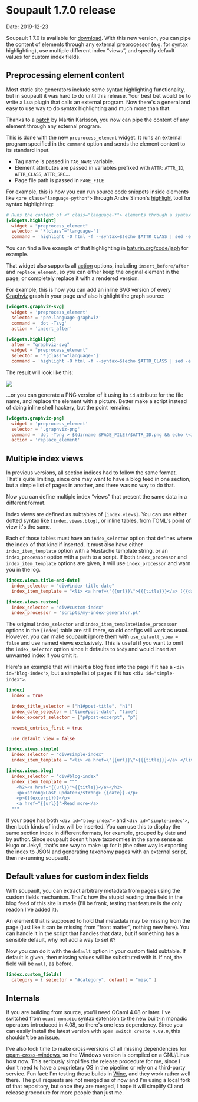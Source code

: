 <h1 id="post-title">Soupault 1.7.0 release</h1>

<p>Date: <time id="post-date">2019-12-23</time> </p>

<p id="post-excerpt">
Soupault 1.7.0 is available for <a href="/#downloads">download</a>.
With this new version, you can pipe the content of elements through any external preprocessor (e.g. for syntax highlighting),
use multiple different index &ldquo;views&rdquo;, and specify default values for custom index fields.
</p>

## Preprocessing element content

Most static site generators include some syntax highlighting functionality, but in soupault it was
hard to do until this release. Your best bet would be to write a Lua plugin that calls an external program.
Now there's a general and easy to use way to do syntax highlighting and much more than that.

Thanks to a <a href="https://github.com/dmbaturin/soupault/pull/10">patch</a> by Martin Karlsson,
you now can pipe the content of any element through any external program.

This is done with the new `preprocess_element` widget. It runs an external program specified in the
`command` option and sends the element content to its standard input.

* Tag name is passed in `TAG_NAME` variable.
* Element attributes are passed in variables prefixed with `ATTR`: `ATTR_ID`, `ATTR_CLASS`, `ATTR_SRC`...
* Page file path is passed in `PAGE_FILE`

For example, this is how you can run source code snippets inside elements like `<pre class="language-python">`
through Andre Simon's <a href="http://www.andre-simon.de/">highlight</a> tool for syntax highlighting:

```toml
# Runs the content of <* class="language-*"> elements through a syntax highlighter
[widgets.highlight]
  widget = "preprocess_element"
  selector = '*[class^="language-"]'
  command = 'highlight -O html -f --syntax=$(echo $ATTR_CLASS | sed -e "s/language-//")'
```

You can find a live example of that highlighting in <a href="https://baturin.org/code/japh/">baturin.org/code/japh</a>
for example.

That widget also supports all <a href="/reference-manual/#choosing-where-to-insert-the-output">action</a> options,
including `insert_before/after` and `replace_element`, so you can either keep the original element in the page, or completely replace it with a rendered version.

For example, this is how you can add an inline SVG version
of every <a href="https://graphviz.org/">Graphviz</a> graph in your page _and_ also highlight the graph source:

```toml
[widgets.graphviz-svg]
  widget = 'preprocess_element'
  selector = 'pre.language-graphviz'
  command = 'dot -Tsvg'
  action = 'insert_after'

[widgets.highlight]
  after = "graphviz-svg"
  widget = "preprocess_element"
  selector = '*[class^="language-"]'
  command = 'highlight -O html -f --syntax=$(echo $ATTR_CLASS | sed -e "s/language-//")'
```

The result will look like this:

<img src="/images/graphviz_sample.png">

...or you can generate a PNG version of it using its `id` attribute for the file name,
and replace the element with a picture. Better make a script instead of doing inline shell hackery,
but the point remains:

```toml
[widgets.graphviz-png]
  widget = 'preprocess_element'
  selector = '.graphviz-png'
  command = 'dot -Tpng > $(dirname $PAGE_FILE)/$ATTR_ID.png && echo \<img src="$ATTR_ID.png"\>'
  action = 'replace_element'
```

## Multiple index views

In previous versions, all section indices had to follow the same format. That's quite limiting,
since one may want to have a blog feed in one section, but a simple list of pages in another,
and there was no way to do that.

Now you can define multiple index &ldquo;views&rdquo; that present the same data in a different format.

Index views are defined as subtables of `[index.views]`. You can use either dotted syntax like
`[index.views.blog]`, or inline tables, from TOML's point of view it's the same.

Each of those tables must have an `index_selector` option that defines where the index of that kind
if inserted. It must also have either `index_item_template` option with a Mustache template string,
or an `index_processor` option with a path to a script. If both `index_processor` and `index_item_template`
options are given, it will use `index_processor` and warn you in the log.

```toml
[index.views.title-and-date]
  index_selector = "div#index-title-date"
  index_item_template = "<li> <a href=\"{{url}}\">{{{title}}}</a> ({{date}})</li>"

[index.views.custom]
  index_selector = "div#custom-index"
  index_processor = 'scripts/my-index-generator.pl'
```

The original `index_selector` and `index_item_template`/`index_processor` options in the `[index]`
table are still there, so old configs will work as usual. However, you can make soupault ignore
them with `use_default_view = false` and use named views exclusively. This is useful if you want
to omit the `index_selector` option since it defaults to `body` and would insert an unwanted index
if you omit it.

Here's an example that will insert a blog feed into the page if it has a `<div id="blog-index">`,
but a simple list of pages if it has `<div id="simple-index">`.

```toml
[index]
  index = true

  index_title_selector = ["h1#post-title", "h1"]
  index_date_selector = ["time#post-date", "time"]
  index_excerpt_selector = ["p#post-excerpt", "p"]

  newest_entries_first = true

  use_default_view = false

[index.views.simple]
  index_selector = "div#simple-index"
  index_item_template = "<li> <a href=\"{{url}}\">{{{title}}}</a> </li>"

[index.views.blog]
  index_selector = "div#blog-index"
  index_item_template = """
    <h2><a href="{{url}}">{{title}}</a></h2>
    <p><strong>Last update:</strong> {{date}}.</p>
    <p>{{{excerpt}}}</p>
    <a href="{{url}}">Read more</a>
  """
```

If your page has both `<div id="blog-index">` and `<div id="simple-index">`, then both kinds of
index will be inserted. You can use this to display the same section index in different formats,
for example, grouped by date and by author. Since soupault doesn't have taxonomies in the same
sense as Hugo or Jekyll, that's one way to make up for it (the other way is exporting the index
to JSON and generating taxonomy pages with an external script, then re-running soupault).

## Default values for custom index fields

With soupault, you can extract arbitrary metadata from pages using the custom fields mechanism.
That's how the stupid reading time field in the blog feed of this site is made (I'll be frank,
testing that feature is the only readon I've added it).

An element that is supposed to hold that metadata may be missing from the page
(just like it can be missing from &ldquo;front matter&rdquo;, nothing new here).
You can handle it in the script that handles that data, but if something has a sensible default,
why not add a way to set it?

Now you can do it with the `default` option in your custom field subtable. If default is given,
then missing values will be substituted with it. If not, the field will be `null`, as before.

```toml
[index.custom_fields]
  category = { selector = "#category", default = "misc" }
```

## Internals

If you are building from source, you'll need OCaml 4.08 or later. I've switched from `ocaml-monadic`
syntax extension to the new built-in monadic operators introduced in 4.08, so there's one less dependency.
Since you can easily install the latest version with `opam switch create 4.09.0`, this shouldn't be an issue.

I've also took time to make cross-versions of all missing dependencies for <a href="https://github.com/ocaml-cross/opam-cross-windows/">opam-cross-windows</a>,
so the Windows version is compiled on a GNU/Linux host now. This seriously simplifies the release procedure for me,
since I don't need to have a proprietary OS in the pipeline or rely on a third-party service.
Fun fact: I'm testing those builds in <a href="http://winehq.org/">Wine</a>, and they work rather well there.
The pull requests are not merged as of now and I'm using a local fork of that repository, but once they are merged,
I hope it will simplify CI and release procedure for more people than just me.
